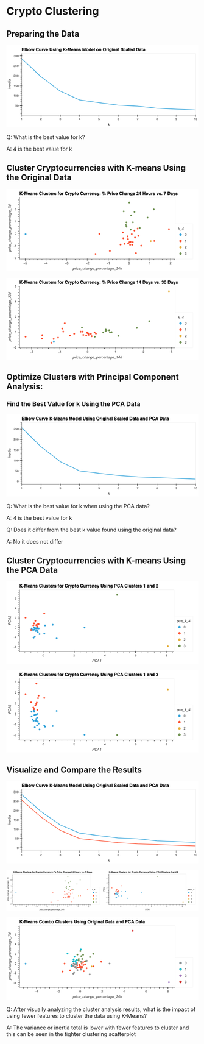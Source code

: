# Crypto Clustering

## Preparing the Data 

![1](./Resources/df_elbow.png)

Q: What is the best value for k?

A: 4 is the best value for k


## Cluster Cryptocurrencies with K-means Using the Original Data

![1](./Resources/df_mkt_c1.png)


![1](./Resources/df_mkt_c2.png)


## Optimize Clusters with Principal Component Analysis: 

### Find the Best Value for k Using the PCA Data

![1](./Resources/elbow_plot_pca.png)

Q: What is the best value for k when using the PCA data?

A: 4 is the best value for k

Q: Does it differ from the best k value found using the original data?

A: No it does not differ


## Cluster Cryptocurrencies with K-means Using the PCA Data

![1](./Resources/crypto1.png)


![1](./Resources/crypto2.png)


## Visualize and Compare the Results

![1](./Resources/elbow_agg2.png)



![1](./Resources/df_agg1.png)


![1](./Resources/df_agg2.png)

Q: After visually analyzing the cluster analysis results, what is the impact of using fewer features to cluster the data using K-Means?

A: The variance or inertia total is lower with fewer features to cluster and this can be seen in the tighter clustering scatterplot
